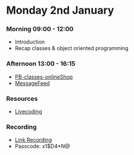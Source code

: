 # Monday 2nd January

### Morning 09:00 - 12:00

- Introduction 
- Recap classes & object oriented programming

### Afternoon 13:00 - 16:15

- [PB-classes-onlineShop](https://github.com/DigitalCareerInstitute/PB-classes-onlineShop)
- [MessageFeed](https://github.com/FBWE22-E08/assignment-classes)

### Resources

- [Livecoding](https://github.com/FBWE22-E08/PBR-Lessons/tree/main/1%20classes-recap)

### Recording

- [Link Recording](https://us02web.zoom.us/rec/share/xFQx205Prc1UPt0Byq0uYtlu__8y8YgAF7JDLf_W4O6k-QbM3aqoIJq33hkqKjyH.JzL1WZUm1DWSvzAU?startTime=1672650601000)
- Passcode: x1$D4*N@

